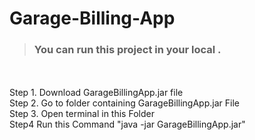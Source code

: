 # Garage-Billing-App
> <h3>You can run this project in your local .</h3>
<br><br>
Step 1. Download GarageBillingApp.jar file<br>
Step 2. Go to folder containing GarageBillingApp.jar File<br>
Step 3. Open terminal in this Folder<br>
Step4 Run this Command "java -jar GarageBillingApp.jar"<br>
